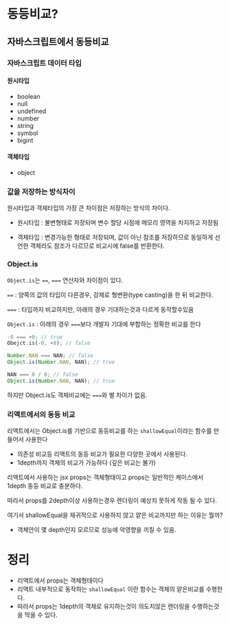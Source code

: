 # 동등비교?

## 자바스크립트에서 동등비교

### 자바스크립트 데이터 타입

#### 원시타입

- boolean
- null
- undefined
- number
- string
- symbol
- bigint

#### 객체타입

- object

### 값을 저장하는 방식차이

원시타입과 객체타입의 가장 큰 차이점은 저장하는 방식의 차이다.

- 원시타입 : 불변형태로 저장되며 변수 할당 시점에 메모리 영역을 차지하고 저장됨

- 객체타입 : 변경가능한 형태로 저장되며, 값이 아닌 참조를 저장하므로 동일하게 선언한 객체라도 참조가 다르므로 비교시에 false를 반환한다.

### Object.is

`Object.is`는 `==`, `===` 연산자와 차이점이 있다.

`==` : 양쪽의 값의 타입이 다른경우, 강제로 형변환(type casting)을 한 뒤 비교한다.

`===` : 타입까지 비교하지만, 아래의 경우 기대하는것과 다르게 동작할수있음

`Object.is` : 아래의 경우 `===`보다 개발자 기대에 부합하는 정확한 비교를 한다

```js
-0 === +0; // true
Obejct.is(-0, +0); // false

Number.NAN === NAN; // false
Object.is(Number.NAN, NAN); // true

NAN === 0 / 0; // false
Object.is(Number.NAN, NAN); // true
```

하지만 Object.is도 객체비교에는 `===`와 별 차이가 없음.

### 리액트에서의 동등 비교

리액트에서는 Object.is를 기반으로 동등비교를 하는 `shallowEqual`이라는 함수를 만들어서 사용한다

- 의존성 비교등 리액트의 동등 비교가 필요한 다양한 곳에서 사용된다.
- 1depth까지 객체의 비교가 가능하다 (깊은 비교는 불가)

리액트에서 사용하는 jsx props는 객체형태이고 props는 일반적인 케이스에서 1depth 동등 비교로 충분하다.

따라서 props를 2depth이상 사용하는경우 렌더링이 예상치 못하게 작동 될 수 있다.

여기서 shallowEqual을 재귀적으로 사용하지 않고 얕은 비교까지만 하는 이유는 뭘까?

- 객체안이 몇 depth인지 모르므로 성능에 악영향을 끼칠 수 있음.

# 정리

- 리액트에서 props는 객체형태이다
- 리액트 내부적으로 동작하는 `shallowEqual` 이란 함수는 객체의 얕은비교를 수행한다.
- 따라서 props는 1depth의 객체로 유지하는것이 의도치않은 렌더링을 수행하는것을 막을 수 있다.
